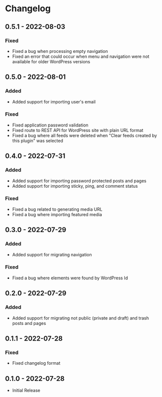 # Changelog

## 0.5.1 - 2022-08-03

### Fixed
- Fixed a bug when processing empty navigation
- Fixed an error that could occur when menu and navigation were not available for older WordPress versions 

## 0.5.0 - 2022-08-01

### Added
- Added support for importing user's email

### Fixed
- Fixed application password validation
- Fixed route to REST API for WordPress site with plain URL format
- Fixed a bug where all feeds were deleted when "Clear feeds created by this plugin" was selected

## 0.4.0 - 2022-07-31

### Added
- Added support for importing password protected posts and pages
- Added support for importing sticky, ping, and comment status

### Fixed
- Fixed a bug related to generating media URL
- Fixed a bug where importing featured media

## 0.3.0 - 2022-07-29

### Added
- Added support for migrating navigation

### Fixed
- Fixed a bug where elements were found by WordPress Id

## 0.2.0 - 2022-07-29

### Added
- Added support for migrating not public (private and draft) and trash posts and pages

## 0.1.1 - 2022-07-28

### Fixed
- Fixed changelog format

## 0.1.0 - 2022-07-28

- Initial Release